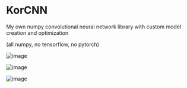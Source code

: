 # KorCNN
My own numpy convolutional neural network library with custom model creation and optimization

(all numpy, no tensorflow, no pytorch)

![image](https://user-images.githubusercontent.com/62809012/119201871-b1a46d00-ba5d-11eb-8b96-2ecf0b52b068.png)

![image](https://user-images.githubusercontent.com/62809012/119169240-c5d17580-ba2f-11eb-9f1a-960260073c5d.png)

![image](https://user-images.githubusercontent.com/62809012/119168384-d59c8a00-ba2e-11eb-96cb-694cbdf934dd.png)
